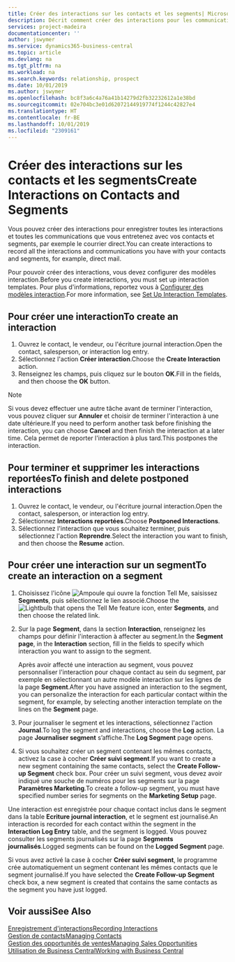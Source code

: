 ```yaml
---
title: Créer des interactions sur les contacts et les segments| Microsoft Docs
description: Décrit comment créer des interactions pour les communications que vous avez avec vos contacts et segments dans Business Central, par exemple le courrier direct.
services: project-madeira
documentationcenter: ''
author: jswymer
ms.service: dynamics365-business-central
ms.topic: article
ms.devlang: na
ms.tgt_pltfrm: na
ms.workload: na
ms.search.keywords: relationship, prospect
ms.date: 10/01/2019
ms.author: jswymer
ms.openlocfilehash: bc8f3a6c4a76a41b14279d2fb32232612a1e38bd
ms.sourcegitcommit: 02e704bc3e01d62072144919774f1244c42827e4
ms.translationtype: HT
ms.contentlocale: fr-BE
ms.lasthandoff: 10/01/2019
ms.locfileid: "2309161"
---
```

# <a name="create-interactions-on-contacts-and-segments"></a><span data-ttu-id="73003-103">Créer des interactions sur les contacts et les segments</span><span class="sxs-lookup"><span data-stu-id="73003-103">Create Interactions on Contacts and Segments</span></span>
<span data-ttu-id="73003-104">Vous pouvez créer des interactions pour enregistrer toutes les interactions et toutes les communications que vous entretenez avec vos contacts et segments, par exemple le courrier direct.</span><span class="sxs-lookup"><span data-stu-id="73003-104">You can create interactions to record all the interactions and communications you have with your contacts and segments, for example, direct mail.</span></span>

<span data-ttu-id="73003-105">Pour pouvoir créer des interactions, vous devez configurer des modèles interaction.</span><span class="sxs-lookup"><span data-stu-id="73003-105">Before you create interactions, you must set up interaction templates.</span></span> <span data-ttu-id="73003-106">Pour plus d'informations, reportez vous à [Configurer des modèles interaction](marketing-interactions.md).</span><span class="sxs-lookup"><span data-stu-id="73003-106">For more information, see  [Set Up Interaction Templates](marketing-interactions.md).</span></span>

## <a name="to-create-an-interaction"></a><span data-ttu-id="73003-107">Pour créer une interaction</span><span class="sxs-lookup"><span data-stu-id="73003-107">To create an interaction</span></span>
1. <span data-ttu-id="73003-108">Ouvrez le contact, le vendeur, ou l'écriture journal interaction.</span><span class="sxs-lookup"><span data-stu-id="73003-108">Open the contact, salesperson, or interaction log entry.</span></span>
2. <span data-ttu-id="73003-109">Sélectionnez l'action **Créer interaction**.</span><span class="sxs-lookup"><span data-stu-id="73003-109">Choose the **Create Interaction** action.</span></span>
3. <span data-ttu-id="73003-110">Renseignez les champs, puis cliquez sur le bouton **OK**.</span><span class="sxs-lookup"><span data-stu-id="73003-110">Fill in the fields, and then choose the **OK** button.</span></span>

> [!NOTE]  
>   <span data-ttu-id="73003-111">Si vous devez effectuer une autre tâche avant de terminer l'interaction, vous pouvez cliquer sur **Annuler** et choisir de terminer l'interaction à une date ultérieure.</span><span class="sxs-lookup"><span data-stu-id="73003-111">If you need to perform another task before finishing the interaction, you can choose **Cancel** and then finish the interaction at a later time.</span></span> <span data-ttu-id="73003-112">Cela permet de reporter l'interaction à plus tard.</span><span class="sxs-lookup"><span data-stu-id="73003-112">This postpones the interaction.</span></span>

## <a name="to-finish-and-delete-postponed-interactions"></a><span data-ttu-id="73003-113">Pour terminer et supprimer les interactions reportées</span><span class="sxs-lookup"><span data-stu-id="73003-113">To finish and delete postponed interactions</span></span>
1. <span data-ttu-id="73003-114">Ouvrez le contact, le vendeur, ou l'écriture journal interaction.</span><span class="sxs-lookup"><span data-stu-id="73003-114">Open the contact, salesperson, or interaction log entry.</span></span>
2. <span data-ttu-id="73003-115">Sélectionnez **Interactions reportées**.</span><span class="sxs-lookup"><span data-stu-id="73003-115">Choose **Postponed Interactions**.</span></span>
3. <span data-ttu-id="73003-116">Sélectionnez l'interaction que vous souhaitez terminer, puis sélectionnez l'action **Reprendre**.</span><span class="sxs-lookup"><span data-stu-id="73003-116">Select the interaction you want to finish, and then choose the **Resume** action.</span></span>

## <a name="to-create-an-interaction-on-a-segment"></a><span data-ttu-id="73003-117">Pour créer une interaction sur un segment</span><span class="sxs-lookup"><span data-stu-id="73003-117">To create an interaction on a segment</span></span>
1. <span data-ttu-id="73003-118">Choisissez l'icône ![Ampoule qui ouvre la fonction Tell Me](media/ui-search/search_small.png "Dites-moi ce que vous voulez faire"), saisissez **Segments**, puis sélectionnez le lien associé.</span><span class="sxs-lookup"><span data-stu-id="73003-118">Choose the ![Lightbulb that opens the Tell Me feature](media/ui-search/search_small.png "Tell me what you want to do") icon, enter **Segments**, and then choose the related link.</span></span>
2. <span data-ttu-id="73003-119">Sur la page **Segment**, dans la section **Interaction**, renseignez les champs pour définir l'interaction à affecter au segment.</span><span class="sxs-lookup"><span data-stu-id="73003-119">In the **Segment page**, in the **Interaction** section, fill in the fields to specify which interaction you want to assign to the segment.</span></span>

    <span data-ttu-id="73003-120">Après avoir affecté une interaction au segment, vous pouvez personnaliser l'interaction pour chaque contact au sein du segment, par exemple en sélectionnant un autre modèle interaction sur les lignes de la page **Segment**.</span><span class="sxs-lookup"><span data-stu-id="73003-120">After you have assigned an interaction to the segment, you can personalize the interaction for each particular contact within the segment, for example, by selecting another interaction template on the lines on the **Segment** page.</span></span>  
3. <span data-ttu-id="73003-121">Pour journaliser le segment et les interactions, sélectionnez l'action **Journal**.</span><span class="sxs-lookup"><span data-stu-id="73003-121">To log the segment and interactions, choose the **Log** action.</span></span> <span data-ttu-id="73003-122">La page **Journaliser segment** s’affiche.</span><span class="sxs-lookup"><span data-stu-id="73003-122">The **Log Segment** page opens.</span></span>
4. <span data-ttu-id="73003-123">Si vous souhaitez créer un segment contenant les mêmes contacts, activez la case à cocher **Créer suivi segment**.</span><span class="sxs-lookup"><span data-stu-id="73003-123">If you want to create a new segment containing the same contacts, select the **Create Follow-up Segment** check box.</span></span> <span data-ttu-id="73003-124">Pour créer un suivi segment, vous devez avoir indiqué une souche de numéros pour les segments sur la page **Paramètres Marketing**.</span><span class="sxs-lookup"><span data-stu-id="73003-124">To create a follow-up segment, you must have specified number series for segments on the **Marketing Setup** page.</span></span>

<span data-ttu-id="73003-125">Une interaction est enregistrée pour chaque contact inclus dans le segment dans la table **Ecriture journal interaction**, et le segment est journalisé.</span><span class="sxs-lookup"><span data-stu-id="73003-125">An interaction is recorded for each contact within the segment in the **Interaction Log Entry** table, and the segment is logged.</span></span> <span data-ttu-id="73003-126">Vous pouvez consulter les segments journalisés sur la page **Segments journalisés**.</span><span class="sxs-lookup"><span data-stu-id="73003-126">Logged segments can be found on the **Logged Segment** page.</span></span>

<span data-ttu-id="73003-127">Si vous avez activé la case à cocher **Créer suivi segment**, le programme crée automatiquement un segment contenant les mêmes contacts que le segment journalisé.</span><span class="sxs-lookup"><span data-stu-id="73003-127">If you have selected the **Create Follow-up Segment** check box, a new segment is created that contains the same contacts as the segment you have just logged.</span></span>

## <a name="see-also"></a><span data-ttu-id="73003-128">Voir aussi</span><span class="sxs-lookup"><span data-stu-id="73003-128">See Also</span></span>
[<span data-ttu-id="73003-129">Enregistrement d'interactions</span><span class="sxs-lookup"><span data-stu-id="73003-129">Recording Interactions</span></span>](marketing-interactions.md)  
[<span data-ttu-id="73003-130">Gestion de contacts</span><span class="sxs-lookup"><span data-stu-id="73003-130">Managing Contacts</span></span>](marketing-contacts.md)  
[<span data-ttu-id="73003-131">Gestion des opportunités de ventes</span><span class="sxs-lookup"><span data-stu-id="73003-131">Managing Sales Opportunities</span></span>](marketing-manage-sales-opportunities.md)  
[<span data-ttu-id="73003-132">Utilisation de Business Central</span><span class="sxs-lookup"><span data-stu-id="73003-132">Working with Business Central</span></span>](ui-work-product.md)
